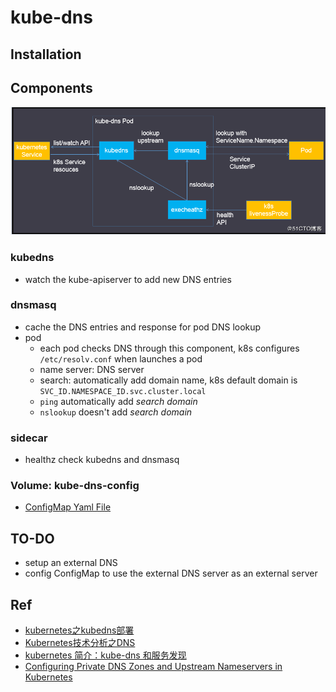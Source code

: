 # kube-dns
## Installation


## Components
![kube-dns architecture](figures/kube-dns.png)

### kubedns
- watch the kube-apiserver to add new DNS entries

### dnsmasq
- cache the DNS entries and response for pod DNS lookup
- pod
  - each pod checks DNS through this component, k8s configures `/etc/resolv.conf` when launches a pod
  - name server: DNS server
  - search: automatically add domain name, k8s default domain is `SVC_ID.NAMESPACE_ID.svc.cluster.local`  
  - `ping` automatically add *search domain*
  - `nslookup` doesn't add *search domain*

### sidecar
-  healthz check kubedns and dnsmasq

### Volume: kube-dns-config
- [ConfigMap Yaml File](dns-configmap.yaml)


## TO-DO
- setup an external DNS
- config ConfigMap to use the external DNS server as an external server


## Ref
- [kubernetes之kubedns部署](http://blog.51cto.com/newfly/2059972)
- [Kubernetes技术分析之DNS](http://dockone.io/article/543)
- [kubernetes 简介：kube-dns 和服务发现](http://cizixs.com/2017/04/11/kubernetes-intro-kube-dns)
- [Configuring Private DNS Zones and Upstream Nameservers in Kubernetes](https://kubernetes.io/blog/2017/04/configuring-private-dns-zones-upstream-nameservers-kubernetes/)